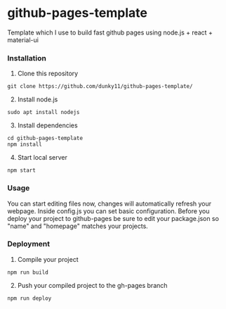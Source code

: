 # github-pages-template
Template which I use to build fast github pages using node.js + react + material-ui

### Installation
1. Clone this repository
```console
git clone https://github.com/dunky11/github-pages-template/
```
2. Install node.js
```console
sudo apt install nodejs
```
3. Install dependencies
```console
cd github-pages-template
npm install
```
4. Start local server
```console
npm start
```
### Usage
You can start editing files now, changes will automatically refresh your webpage. Inside config.js you can set basic configuration. Before you deploy your project to github-pages be sure to edit your package.json so "name" and "homepage" matches your projects.

### Deployment
1. Compile your project
```console
npm run build
```
2. Push your compiled project to the gh-pages branch
```console
npm run deploy
```

